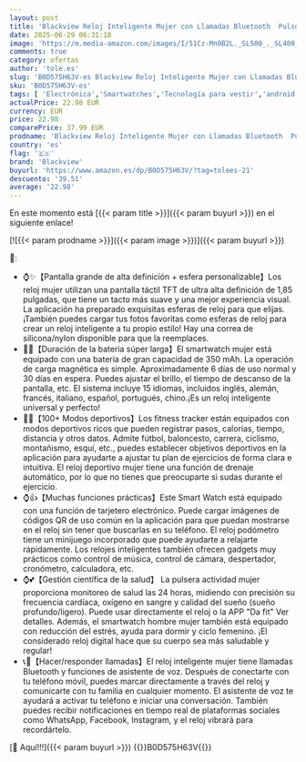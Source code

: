 ```yaml
---
layout: post
title: 'Blackview Reloj Inteligente Mujer con Llamadas Bluetooth  Pulsómetro/Oxímetro/Sueño/Podómetro  1.85" Smartwatch con Whatsapp Mensajes  100 Modos Deportivos  Pulsera Actividad para Android iOS'
date: 2025-06-29 06:31:18
image: 'https://m.media-amazon.com/images/I/51Cz-Mn0B2L._SL500_._SL400_.jpg'
comments: true
category: ofertas
author: 'tole.es'
slug: 'B0D575H63V-es Blackview Reloj Inteligente Mujer con Llamadas Bluetooth...'
sku: 'B0D575H63V-es'
tags: [ 'Electrónica','Smartwatches','Tecnología para vestir','android','blackview','🇪🇸', ]
actualPrice: 22.98 EUR
currency: EUR
price: 22.98
comparePrice: 37.99 EUR
prodname: 'Blackview Reloj Inteligente Mujer con Llamadas Bluetooth  Pulsómetro/Oxímetro/Sueño/Podómetro  1.85" Smartwatch con Whatsapp Mensajes  100 Modos Deportivos  Pulsera Actividad para Android iOS'
country: 'es'
flag: '🇪🇸'
brand: 'Blackview'
buyurl: 'https://www.amazon.es/dp/B0D575H63V/?tag=tolees-21'
descuento: '39.51'
average: '22.98'
---
```


En este momento está [{{< param title >}}]({{< param buyurl >}}) en el siguiente enlace!

[![{{< param prodname >}}]({{< param image >}})]({{< param buyurl >}})

🔎:

- ⌚✨【Pantalla grande de alta definición + esfera personalizable】Los reloj mujer utilizan una pantalla táctil TFT de ultra alta definición de 1,85 pulgadas, que tiene un tacto más suave y una mejor experiencia visual. La aplicación ha preparado exquisitas esferas de reloj para que elijas. ¡También puedes cargar tus fotos favoritas como esferas de reloj para crear un reloj inteligente a tu propio estilo! Hay una correa de silicona/nylon disponible para que la reemplaces.
- 🔋💯【Duración de la batería súper larga】El smartwatch mujer está equipado con una batería de gran capacidad de 350 mAh. La operación de carga magnética es simple. Aproximadamente 6 días de uso normal y 30 días en espera. Puedes ajustar el brillo, el tiempo de descanso de la pantalla, etc. El sistema incluye 15 idiomas, incluidos inglés, alemán, francés, italiano, español, portugués, chino.¡Es un reloj inteligente universal y perfecto!
- 🏃🎾【100+ Modos deportivos】Los fitness tracker están equipados con modos deportivos ricos que pueden registrar pasos, calorías, tiempo, distancia y otros datos. Admite fútbol, baloncesto, carrera, ciclismo, montañismo, esquí, etc., puedes establecer objetivos deportivos en la aplicación para ayudarte a ajustar tu plan de ejercicios de forma clara e intuitiva. El reloj deportivo mujer tiene una función de drenaje automático, por lo que no tienes que preocuparte si sudas durante el ejercicio.
- ⌚👍【Muchas funciones prácticas】Este Smart Watch está equipado con una función de tarjetero electrónico. Puede cargar imágenes de códigos QR de uso común en la aplicación para que puedan mostrarse en el reloj sin tener que buscarlas en su teléfono. El reloj podómetro tiene un minijuego incorporado que puede ayudarte a relajarte rápidamente. Los relojes inteligentes también ofrecen gadgets muy prácticos como control de música, control de cámara, despertador, cronómetro, calculadora, etc.
- ⌚💕【Gestión científica de la salud】 La pulsera actividad mujer proporciona monitoreo de salud las 24 horas, midiendo con precisión su frecuencia cardíaca, oxígeno en sangre y calidad del sueño (sueño profundo/ligero). Puede usar directamente el reloj o la APP "Da fit" Ver detalles. Además, el smartwatch hombre mujer también está equipado con reducción del estrés, ayuda para dormir y ciclo femenino. ¡El considerado reloj digital hace que su cuerpo sea más saludable y regular!
- 📞📧【Hacer/responder llamadas】El reloj inteligente mujer tiene llamadas Bluetooth y funciones de asistente de voz. Después de conectarte con tu teléfono móvil, puedes marcar directamente a través del reloj y comunicarte con tu familia en cualquier momento. El asistente de voz te ayudará a activar tu teléfono e iniciar una conversación. También puedes recibir notificaciones en tiempo real de plataformas sociales como WhatsApp, Facebook, Instagram, y el reloj vibrará para recordártelo.

[🛒 Aquí!!!]({{< param buyurl >}})
{{<world>}}B0D575H63V{{</world>}}
